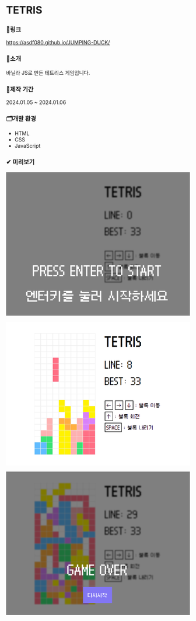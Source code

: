 # TETRIS

### 🔗링크
https://asdf080.github.io/JUMPING-DUCK/

### 🔎소개
바닐라 JS로 만든 테트리스 게임입니다.

### 📅제작 기간
2024.01.05 ~ 2024.01.06

### 🗂개발 환경
- HTML
- CSS
- JavaScript

### ✔ 미리보기
![preview](./img/preview1.png)


![preview](./img/preview2.png)


![preview](./img/preview3.png)
